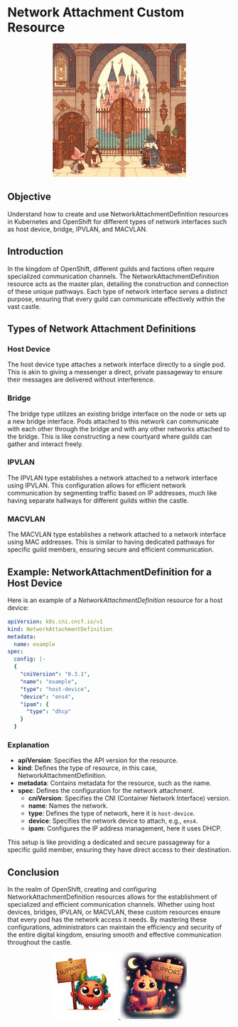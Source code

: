 # Network Attachment Custom Resource

<div style="text-align:center;">
  <img src="https://github.com/Vitrua/images/blob/main/openshift/netattach.jpg?raw=true" alt="netattach" width="300" height="300">
</div>

## Objective

Understand how to create and use NetworkAttachmentDefinition resources in Kubernetes and OpenShift for different types of network interfaces such as host device, bridge, IPVLAN, and MACVLAN.

## Introduction

In the kingdom of OpenShift, different guilds and factions often require specialized communication channels. The NetworkAttachmentDefinition resource acts as the master plan, detailing the construction and connection of these unique pathways. Each type of network interface serves a distinct purpose, ensuring that every guild can communicate effectively within the vast castle.

## Types of Network Attachment Definitions

### Host Device

The host device type attaches a network interface directly to a single pod. This is akin to giving a messenger a direct, private passageway to ensure their messages are delivered without interference.

### Bridge

The bridge type utilizes an existing bridge interface on the node or sets up a new bridge interface. Pods attached to this network can communicate with each other through the bridge and with any other networks attached to the bridge. This is like constructing a new courtyard where guilds can gather and interact freely.

### IPVLAN

The IPVLAN type establishes a network attached to a network interface using IPVLAN. This configuration allows for efficient network communication by segmenting traffic based on IP addresses, much like having separate hallways for different guilds within the castle.

### MACVLAN

The MACVLAN type establishes a network attached to a network interface using MAC addresses. This is similar to having dedicated pathways for specific guild members, ensuring secure and efficient communication.

## Example: NetworkAttachmentDefinition for a Host Device

Here is an example of a *NetworkAttachmentDefinition* resource for a host device:

```yaml
apiVersion: k8s.cni.cncf.io/v1
kind: NetworkAttachmentDefinition
metadata:
  name: example
spec:
  config: |-
  {
    "cniVersion": "0.3.1",
    "name": "example",
    "type": "host-device",
    "device": "ens4",
    "ipam": {
      "type": "dhcp"
    }
  }
```

### Explanation

- **apiVersion**: Specifies the API version for the resource.
- **kind**: Defines the type of resource, in this case, NetworkAttachmentDefinition.
- **metadata**: Contains metadata for the resource, such as the name.
- **spec**: Defines the configuration for the network attachment.
    - **cniVersion**: Specifies the CNI (Container Network Interface) version.
    - **name**: Names the network.
    - **type**: Defines the type of network, here it is `host-device`.
    - **device**: Specifies the network device to attach, e.g., `ens4`.
    - **ipam**: Configures the IP address management, here it uses DHCP.

This setup is like providing a dedicated and secure passageway for a specific guild member, ensuring they have direct access to their destination.

## Conclusion

In the realm of OpenShift, creating and configuring NetworkAttachmentDefinition resources allows for the establishment of specialized and efficient communication channels. Whether using host devices, bridges, IPVLAN, or MACVLAN, these custom resources ensure that every pod has the network access it needs. By mastering these configurations, administrators can maintain the efficiency and security of the entire digital kingdom, ensuring smooth and effective communication throughout the castle.

<div style="text-align:center;">
  <a href="https://patreon.com/Vitrua">
    <img src="https://github.com/Vitrua/images/blob/main/others/supportmonlight.png?raw=true#only-light" alt="support" width="150" height="150">
    <img src="https://github.com/Vitrua/images/blob/main/others/supportmon.png?raw=true#only-dark" alt="support" width="150" height="150">
  </a>
</div>